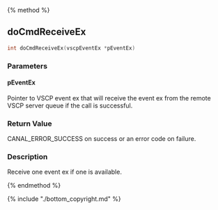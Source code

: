 
{% method %}
## doCmdReceiveEx

```c
int doCmdReceiveEx(vscpEventEx *pEventEx)
```

### Parameters

#### pEventEx
Pointer to VSCP event ex that will receive the event ex from the remote VSCP server queue if the call is successful.

### Return Value
CANAL_ERROR_SUCCESS on success or an error code on failure. 

### Description
Receive one event ex if one is available.

{% endmethod %}

{% include "./bottom_copyright.md" %}